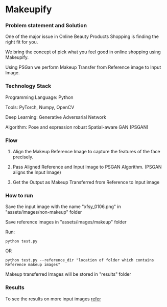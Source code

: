 # Makeupify

### Problem statement and Solution

One of the major issue in Online Beauty Products Shopping is finding the right fit for you.

We bring the concept of pick what you feel good in online shopping using Makeupify.

Using PSGan we perform Makeup Transfer from Reference image to Input Image.

### Technology Stack

  Programming Language: Python

  Tools:  PyTorch, Numpy, OpenCV

  Deep Learning: Generative Adversarial Network

  Algorithm: Pose and expression robust Spatial-aware GAN (PSGAN)
  
### Flow

1. Align the Makeup Reference Image to capture the features of the face precisely.

2. Pass  Aligned Reference and Input Image to PSGAN Algorithm.
(PSGAN aligns the Input Image)

3. Get the Output as Makeup Transferred from Reference to Input image

### How to run

Save the input image with the name "xfsy_0106.png" in "assets/images/non-makeup" folder

Save reference images in "assets/images/makeup" folder

Run:

```
python test.py

```
OR

```
python test.py --reference_dir "location of folder which contains Reference makeup images"

```

Makeup transferred Images will be stored in "results" folder

### Results

To see the results on more input images [refer](https://docs.google.com/document/d/1E5fstgg2GfWi2atmc-uyFF5kj2vXV-6RDne-bcd5S3s/edit?usp=sharing)







